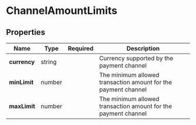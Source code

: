 # ChannelAmountLimits



## Properties

| Name | Type | Required | Description |
| ------------ | ------------- | ------------- | ------------- |
| **currency** | string |  | Currency supported by the payment channel |
**minLimit** | number |  | The minimum allowed transaction amount for the payment channel |
**maxLimit** | number |  | The minimum allowed transaction amount for the payment channel |


